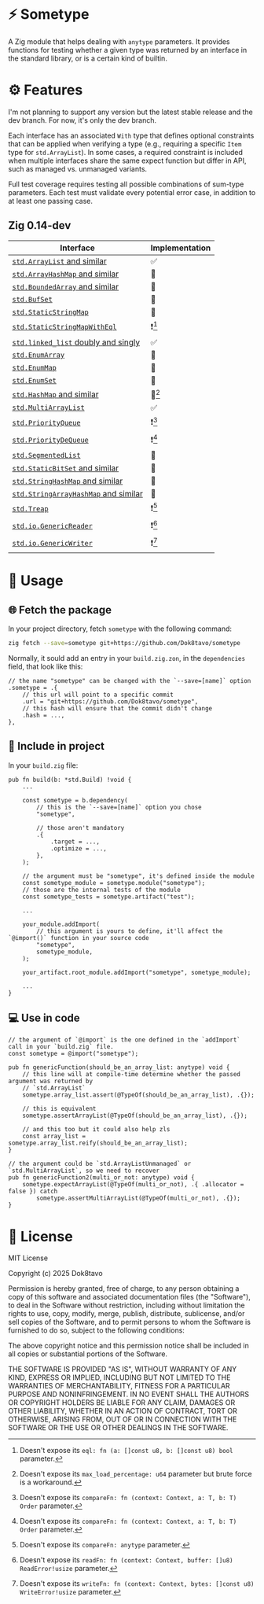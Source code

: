 # ⚡ Sometype

A Zig module that helps dealing with `anytype` parameters. It provides functions for testing 
whether a given type was returned by an interface in the standard library, or is a certain kind of
builtin.


# ⚙️ Features

I'm not planning to support any version but the latest stable release and the dev branch. For now,
it's only the dev branch.

Each interface has an associated `With` type that defines optional constraints that can be applied
when verifying a type (e.g., requiring a specific `Item` type for `std.ArrayList`). In some cases, a
required constraint is included when multiple interfaces share the same expect function but differ
in API, such as managed vs. unmanaged variants.

Full test coverage requires testing all possible combinations of sum-type parameters. Each test must validate every potential error case, in addition to at least one passing case.

## Zig 0.14-dev

| Interface                                                                                                                    | Implementation |
|------------------------------------------------------------------------------------------------------------------------------|----------------|
| [`std.ArrayList` and similar](https://ziglang.org/documentation/master/std/#std.array_list)                                  | ✅              |
| [`std.ArrayHashMap` and similar](https://ziglang.org/documentation/master/std/#std.array_hash_map.ArrayHashMapWithAllocator) | 🚫             |
| [`std.BoundedArray` and similar](https://ziglang.org/documentation/master/std/#std.bounded_array)                            | 🚧             |
| [`std.BufSet`](https://ziglang.org/documentation/master/std/#std.buf_set.BufSet)                                             | 🚫             |
| [`std.StaticStringMap`](https://ziglang.org/documentation/master/std/#std.static_string_map.StaticStringMap)                 | 🚫             |
| [`std.StaticStringMapWithEql`](https://ziglang.org/documentation/master/std/#std.static_string_map.StaticStringMapWithEql)   | ❗[^1]          |
| [`std.linked_list` doubly and singly](https://ziglang.org/documentation/master/std/#std.linked_list)                         | ✅              |
| [`std.EnumArray`](https://ziglang.org/documentation/master/std/#std.enums.EnumArray)                                         | 🚫             |
| [`std.EnumMap`](https://ziglang.org/documentation/master/std/#std.enums.EnumMap)                                             | 🚫             |
| [`std.EnumSet`](https://ziglang.org/documentation/master/std/#std.enums.EnumSet)                                             | 🚫             |
| [`std.HashMap` and similar](https://ziglang.org/documentation/master/std/#std.hash_map.HashMap)                              | 🚧[^2]         |
| [`std.MultiArrayList`](https://ziglang.org/documentation/master/std/#std.multi_array_list.MultiArrayList)                    | ✅              |
| [`std.PriorityQueue`](https://ziglang.org/documentation/master/std/#std.priority_queue.PriorityQueue)                        | ❗[^3]          |
| [`std.PriorityDeQueue`](https://ziglang.org/documentation/master/std/#std.priority_dequeue.PriorityDequeue)                  | ❗[^3]          |
| [`std.SegmentedList`](https://ziglang.org/documentation/master/std/#std.segmented_list.SegmentedList)                        | 🚫             |
| [`std.StaticBitSet` and similar](https://ziglang.org/documentation/master/std/#std.bit_set)                                  | 🚫             |
| [`std.StringHashMap` and similar](https://ziglang.org/documentation/master/std/#std.hash_map.StringHashMap)                  | 🚫             |
| [`std.StringArrayHashMap` and similar](https://ziglang.org/documentation/master/std/#std.array_hash_map.StringArrayHashMap)  | 🚫             |
| [`std.Treap`](https://ziglang.org/documentation/master/std/#std.treap.Treap)                                                 | ❗[^4]          |
| [`std.io.GenericReader`](https://ziglang.org/documentation/master/std/#std.io.GenericReader)                                 | ❗[^5]          |
| [`std.io.GenericWriter`](https://ziglang.org/documentation/master/std/#std.io.GenericWriter)                                 | ❗[^6]          |

[^1]: Doesn't expose its `eql: fn (a: []const u8, b: []const u8) bool` parameter.
[^2]: Doesn't expose its `max_load_percentage: u64` parameter but brute force is a workaround.
[^3]: Doesn't expose its `compareFn: fn (context: Context, a: T, b: T) Order` parameter.
[^4]: Doesn't expose its `compareFn: anytype` parameter.
[^5]: Doesn't expose its `readFn: fn (context: Context, buffer: []u8) ReadError!usize` parameter.
[^6]: Doesn't expose its `writeFn: fn (context: Context, bytes: []const u8) WriteError!usize` parameter.


# 📝 Usage

## 🌐 Fetch the package

In your project directory, fetch `sometype` with the following command:

```sh
zig fetch --save=sometype git+https://github.com/Dok8tavo/sometype
```

Normally, it sould add an entry in your `build.zig.zon`, in the `dependencies` field, that look like this:

```zig
// the name "sometype" can be changed with the `--save=[name]` option
.sometype = .{
    // this url will point to a specific commit
    .url = "git+https://github.com/Dok8tavo/sometype",
    // this hash will ensure that the commit didn't change
    .hash = ...,
},
```

## 📁 Include in project

In your `build.zig` file:

```zig
pub fn build(b: *std.Build) !void {
    ...

    const sometype = b.dependency(
        // this is the `--save=[name]` option you chose
        "sometype",

        // those aren't mandatory
        .{
            .target = ...,
            .optimize = ...,
        },
    );

    // the argument must be "sometype", it's defined inside the module
    const sometype_module = sometype.module("sometype");
    // those are the internal tests of the module
    const sometype_tests = sometype.artifact("test");

    ...

    your_module.addImport(
        // this argument is yours to define, it'll affect the `@import()` function in your source code
        "sometype", 
        sometype_module,
    );

    your_artifact.root_module.addImport("sometype", sometype_module);

    ...
}
```

## 💻 Use in code

```zig
// the argument of `@import` is the one defined in the `addImport` call in your `build.zig` file.
const sometype = @import("sometype");

pub fn genericFunction(should_be_an_array_list: anytype) void {
    // this line will at compile-time determine whether the passed argument was returned by
    // `std.ArrayList`
    sometype.array_list.assert(@TypeOf(should_be_an_array_list), .{});

    // this is equivalent
    sometype.assertArrayList(@TypeOf(should_be_an_array_list), .{});

    // and this too but it could also help zls
    const array_list = sometype.array_list.reify(should_be_an_array_list);
}

// the argument could be `std.ArrayListUnmanaged` or `std.MultiArrayList`, so we need to recover
pub fn genericFunction2(multi_or_not: anytype) void {
    sometype.expectArrayList(@TypeOf(multi_or_not), .{ .allocator = false }) catch
        sometype.assertMultiArrayList(@TypeOf(multi_or_not), .{});
}
```


# 📃 License

MIT License

Copyright (c) 2025 Dok8tavo

Permission is hereby granted, free of charge, to any person obtaining a copy
of this software and associated documentation files (the "Software"), to deal
in the Software without restriction, including without limitation the rights
to use, copy, modify, merge, publish, distribute, sublicense, and/or sell
copies of the Software, and to permit persons to whom the Software is
furnished to do so, subject to the following conditions:

The above copyright notice and this permission notice shall be included in all
copies or substantial portions of the Software.

THE SOFTWARE IS PROVIDED "AS IS", WITHOUT WARRANTY OF ANY KIND, EXPRESS OR
IMPLIED, INCLUDING BUT NOT LIMITED TO THE WARRANTIES OF MERCHANTABILITY,
FITNESS FOR A PARTICULAR PURPOSE AND NONINFRINGEMENT. IN NO EVENT SHALL THE
AUTHORS OR COPYRIGHT HOLDERS BE LIABLE FOR ANY CLAIM, DAMAGES OR OTHER
LIABILITY, WHETHER IN AN ACTION OF CONTRACT, TORT OR OTHERWISE, ARISING FROM,
OUT OF OR IN CONNECTION WITH THE SOFTWARE OR THE USE OR OTHER DEALINGS IN THE
SOFTWARE.
